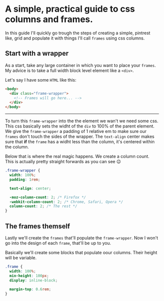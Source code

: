 # A simple, practical guide to css columns and frames.

In this guide I'll quickly go trough the steps of creating a simple, pintrest like, grid and populate it with things 
I'll call `frames` using css columns.

## Start with a wrapper
As a start, take any large container in which you want to place your `frames`. My advice is to take a full width block level 
element like a `<div>`.

Let's say I have some `HTML` like this: 
```html
<body>
  <div class="frame-wrapper">
    <!-- Frames will go here... -->
  </div>
</body>
```
---

To turn this `frame-wrapper` into the the element we wan't we need some css.
This css basically sets the widht of the `div` to 100% of the parent element.
We give the `frame-wrapper` a padding of 1 relative em to make sure our `frames` don't touch the sides of the wrapper.
The `text-align` center makes sure that **if** the `frame` has a widht less than the column, it's centered within the column.

Below that is where the real magic happens. We create a column count.
This is actually pretty straight forwards as you can see :wink:
```css
.frame-wrapper {
  width: 100%;
  padding: 1rem;

  text-align: center;

  -moz-column-count: 2; /* Firefox */
  -webkit-column-count: 2; /* Chrome, Safari, Opera */
  column-count: 2; /* The rest */
}
```

## The frames themself

Lastly we'll create the `frames` that'll populate the `frame-wrapper`.
Now I won't go into the design of each `frame`, that'll be up to you. 

Basically we'll create some blocks that populate oour columns. Their height will be variable.

```css
.frame {
  width: 100%;
  min-height: 100px;
  display: inline-block;
  
  margin-top: 0.6rem;
}
```
